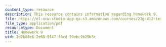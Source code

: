 ```yaml
---
content_type: resource
description: This resource contains information regarding homework 9.
file: https://ol-ocw-studio-app-qa.s3.amazonaws.com/courses/21g-412-texts-topics-and-times-in-german-literature-fall-2009/2d2b88c62e689f47f0cd99ebc9b25b3c_MIT21G_412F09_hw09.pdf
file_type: application/pdf
resourcetype: Document
title: Homework 9
uid: 2d2b88c6-2e68-9f47-f0cd-99ebc9b25b3c
---
```

